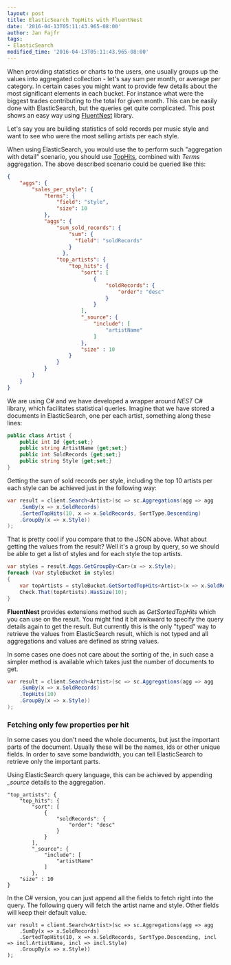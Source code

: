 ```yaml
---
layout: post
title: ElasticSearch TopHits with FluentNest
date: '2016-04-13T05:11:43.965-08:00'
author: Jan Fajfr
tags:
- ElasticSearch
modified_time: '2016-04-13T05:11:43.965-08:00'
---
```


When providing statistics or charts to the users, one usually groups up the values into aggregated collection - let's say sum per month, or average per category. In certain cases you might want to provide few details about the most significant elements in each bucket. For instance what were the biggest trades contributing to the total for given month. This can be easily done with ElasticSearch, but the queries get quite complicated. This post shows an easy way using [FluentNest](https://github.com/hoonzis/fluentnest) library.

Let's say you are building statistics of sold records per music style and want to see who were the most selling artists per each style.

When using ElasticSearch, you would use the to perform such "aggregation with detail" scenario, you should use  [TopHits](https://www.elastic.co/guide/en/elasticsearch/reference/current/search-aggregations-metrics-top-hits-aggregation.html), combined with *Terms* aggregation. The above described scenario could be queried like this:

```json
{
    "aggs": {
        "sales_per_style": {
            "terms": {
                "field": "style",
                "size": 10
            },
            "aggs": {
	          	"sum_sold_records": {
		            "sum": {
		              "field": "soldRecords"
		            }
		          },
                "top_artists": {
                    "top_hits": {
                        "sort": [
                            {
                                "soldRecords": {
                                    "order": "desc"
                                }
                            }
                        ],
                        "_source": {
                            "include": [
                                "artistName"
                            ]
                        },
                        "size" : 10
                    }
                }
            }
        }
    }
}
```

We are using C\# and we have developed a wrapper around *NEST* C\# library, which facilitates statistical queries. Imagine that we have stored a documents in ElasticSearch, one per each artist, something along these lines:

```csharp
public class Artist {
    public int Id {get;set;}
	public string ArtistName {get;set;}
	public int SoldRecords {get;set;}
	public string Style {get;set;}
}
```

Getting the sum of sold records per style, including the top 10 artists per each style can be achieved just in the following way:

```csharp
var result = client.Search<Artist>(sc => sc.Aggregations(agg => agg
    .SumBy(x => x.SoldRecords)
    .SortedTopHits(10, x => x.SoldRecords, SortType.Descending)
    .GroupBy(x => x.Style))
);
```

That is pretty cool if you compare that to the JSON above. What about getting the values from the result? Well it's a group by query, so we should be able to get a list of styles and for each style the top artists.

```csharp
var styles = result.Aggs.GetGroupBy<Car>(x => x.Style);
foreach (var styleBucket in styles)
{
    var topArtists = styleBucket.GetSortedTopHits<Artist>(x => x.SoldRecords, SortType.Descending);
    Check.That(topArtists).HasSize(10);
}
```
**FluentNest** provides extensions method such as *GetSortedTopHits* which you can use on the result. You might find it bit awkward to specify the query details again to get the result. But currently this is the only "typed" way to retrieve the values from ElasticSearch result, which is not typed and all aggregations and values are defined as string values.

In some cases one does not care about the sorting of the, in such case a simpler method is available which takes just the number of documents to get.

```csharp
var result = client.Search<Artist>(sc => sc.Aggregations(agg => agg
    .SumBy(x => x.SoldRecords)
    .TopHits(10)
    .GroupBy(x => x.Style))
);
```

### Fetching only few properties per hit
In some cases you don't need the whole documents, but just the important parts of the document. Usually these will be the names, ids or other unique fields. In order to save some bandwidth, you can tell ElasticSearch to retrieve only the important parts.

Using ElasticSearch query language, this can be achieved by appending *_source* details to the aggregation.

```
"top_artists": {
	"top_hits": {
		"sort": [
			{
				"soldRecords": {
					"order": "desc"
				}
			}
		],
		"_source": {
			"include": [
				"artistName"
			]
		},
	"size" : 10
}
```

In the C\# version, you can just append all the fields to fetch right into the query. The following query will fetch the artist name and style. Other fields will keep their default value.
```
var result = client.Search<Artist>(sc => sc.Aggregations(agg => agg
    .SumBy(x => x.SoldRecords)
    .SortedTopHits(10, x => x.SoldRecords, SortType.Descending, incl => incl.ArtistName, incl => incl.Style)
    .GroupBy(x => x.Style))
);
```
